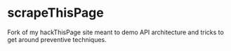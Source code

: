 # scrapeThisPage
Fork of my hackThisPage site meant to demo API architecture and tricks to get around preventive techniques.

